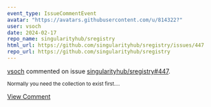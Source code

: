 ```yaml
---
event_type: IssueCommentEvent
avatar: "https://avatars.githubusercontent.com/u/814322?"
user: vsoch
date: 2024-02-17
repo_name: singularityhub/sregistry
html_url: https://github.com/singularityhub/sregistry/issues/447
repo_url: https://github.com/singularityhub/sregistry
---
```


<a href='https://github.com/vsoch' target='_blank'>vsoch</a> commented on issue <a href='https://github.com/singularityhub/sregistry/issues/447' target='_blank'>singularityhub/sregistry#447</a>.

<small>Normally you need the collection to exist first....</small>

<a href='https://github.com/singularityhub/sregistry/issues/447' target='_blank'>View Comment</a>